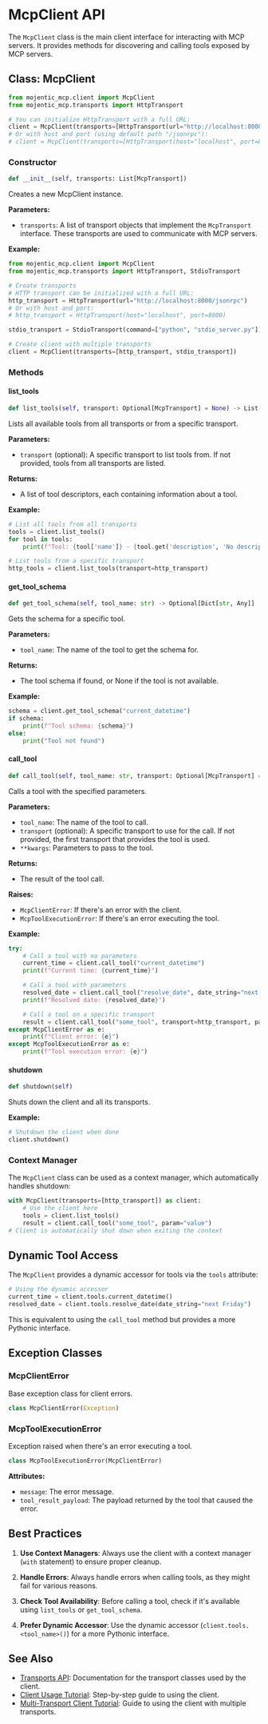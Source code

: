 # McpClient API

The `McpClient` class is the main client interface for interacting with MCP servers. It provides methods for discovering and calling tools exposed by MCP servers.

## Class: McpClient

```python
from mojentic_mcp.client import McpClient
from mojentic_mcp.transports import HttpTransport

# You can initialize HttpTransport with a full URL:
client = McpClient(transports=[HttpTransport(url="http://localhost:8000/jsonrpc")])
# Or with host and port (using default path "/jsonrpc"):
# client = McpClient(transports=[HttpTransport(host="localhost", port=8000)])
```

### Constructor

```python
def __init__(self, transports: List[McpTransport])
```

Creates a new McpClient instance.

**Parameters:**
- `transports`: A list of transport objects that implement the `McpTransport` interface. These transports are used to communicate with MCP servers.

**Example:**
```python
from mojentic_mcp.client import McpClient
from mojentic_mcp.transports import HttpTransport, StdioTransport

# Create transports
# HTTP transport can be initialized with a full URL:
http_transport = HttpTransport(url="http://localhost:8000/jsonrpc")
# Or with host and port:
# http_transport = HttpTransport(host="localhost", port=8000)

stdio_transport = StdioTransport(command=["python", "stdio_server.py"])

# Create client with multiple transports
client = McpClient(transports=[http_transport, stdio_transport])
```

### Methods

#### list_tools

```python
def list_tools(self, transport: Optional[McpTransport] = None) -> List[Dict[str, Any]]
```

Lists all available tools from all transports or from a specific transport.

**Parameters:**
- `transport` (optional): A specific transport to list tools from. If not provided, tools from all transports are listed.

**Returns:**
- A list of tool descriptors, each containing information about a tool.

**Example:**
```python
# List all tools from all transports
tools = client.list_tools()
for tool in tools:
    print(f"Tool: {tool['name']} - {tool.get('description', 'No description')}")

# List tools from a specific transport
http_tools = client.list_tools(transport=http_transport)
```

#### get_tool_schema

```python
def get_tool_schema(self, tool_name: str) -> Optional[Dict[str, Any]]
```

Gets the schema for a specific tool.

**Parameters:**
- `tool_name`: The name of the tool to get the schema for.

**Returns:**
- The tool schema if found, or None if the tool is not available.

**Example:**
```python
schema = client.get_tool_schema("current_datetime")
if schema:
    print(f"Tool schema: {schema}")
else:
    print("Tool not found")
```

#### call_tool

```python
def call_tool(self, tool_name: str, transport: Optional[McpTransport] = None, **kwargs: Any) -> Any
```

Calls a tool with the specified parameters.

**Parameters:**
- `tool_name`: The name of the tool to call.
- `transport` (optional): A specific transport to use for the call. If not provided, the first transport that provides the tool is used.
- `**kwargs`: Parameters to pass to the tool.

**Returns:**
- The result of the tool call.

**Raises:**
- `McpClientError`: If there's an error with the client.
- `McpToolExecutionError`: If there's an error executing the tool.

**Example:**
```python
try:
    # Call a tool with no parameters
    current_time = client.call_tool("current_datetime")
    print(f"Current time: {current_time}")

    # Call a tool with parameters
    resolved_date = client.call_tool("resolve_date", date_string="next Friday")
    print(f"Resolved date: {resolved_date}")

    # Call a tool on a specific transport
    result = client.call_tool("some_tool", transport=http_transport, param="value")
except McpClientError as e:
    print(f"Client error: {e}")
except McpToolExecutionError as e:
    print(f"Tool execution error: {e}")
```

#### shutdown

```python
def shutdown(self)
```

Shuts down the client and all its transports.

**Example:**
```python
# Shutdown the client when done
client.shutdown()
```

### Context Manager

The `McpClient` class can be used as a context manager, which automatically handles shutdown:

```python
with McpClient(transports=[http_transport]) as client:
    # Use the client here
    tools = client.list_tools()
    result = client.call_tool("some_tool", param="value")
# Client is automatically shut down when exiting the context
```

## Dynamic Tool Access

The `McpClient` provides a dynamic accessor for tools via the `tools` attribute:

```python
# Using the dynamic accessor
current_time = client.tools.current_datetime()
resolved_date = client.tools.resolve_date(date_string="next Friday")
```

This is equivalent to using the `call_tool` method but provides a more Pythonic interface.

## Exception Classes

### McpClientError

Base exception class for client errors.

```python
class McpClientError(Exception)
```

### McpToolExecutionError

Exception raised when there's an error executing a tool.

```python
class McpToolExecutionError(McpClientError)
```

**Attributes:**
- `message`: The error message.
- `tool_result_payload`: The payload returned by the tool that caused the error.

## Best Practices

1. **Use Context Managers**: Always use the client with a context manager (`with` statement) to ensure proper cleanup.

2. **Handle Errors**: Always handle errors when calling tools, as they might fail for various reasons.

3. **Check Tool Availability**: Before calling a tool, check if it's available using `list_tools` or `get_tool_schema`.

4. **Prefer Dynamic Accessor**: Use the dynamic accessor (`client.tools.<tool_name>()`) for a more Pythonic interface.

## See Also

- [Transports API](transports.md): Documentation for the transport classes used by the client.
- [Client Usage Tutorial](../tutorials/client-usage.md): Step-by-step guide to using the client.
- [Multi-Transport Client Tutorial](../tutorials/multi-transport.md): Guide to using the client with multiple transports.
